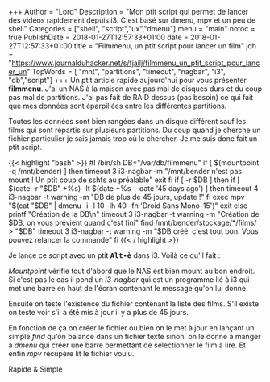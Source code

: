 +++
Author = "Lord"
Description = "Mon ptit script qui permet de lancer des vidéos rapidement depuis i3. C'est basé sur dmenu, mpv et un peu de shell"
Categories = ["shell", "script","ux","dmenu"]
menu = "main"
notoc = true
PublishDate = 2018-01-27T12:57:33+01:00
date = 2018-01-27T12:57:33+01:00
title = "Filmmenu, un ptit script pour lancer un film"
jdh = "https://www.journalduhacker.net/s/fjailj/filmmenu_un_ptit_script_pour_lancer_un"
TopWords = [  "mnt", "partitions", "timeout", "nagbar", "i3", "db","script"]
+++
Un ptit article rapide aujourd'hui pour vous présenter **filmmenu**. J'ai un NAS à la maison avec pas mal de disques durs et du coup pas mal de partitions. J'ai pas fait de RAID dessus (pas besoin) ce qui fait que mes données sont éparpillées entre les différentes partitions.

Toutes les données sont bien rangées dans un disque différent sauf les films qui sont répartis sur plusieurs partitions. Du coup quand je cherche un fichier particulier je sais jamais trop où le chercher. Je me suis donc fait un ptit script.

{{< highlight "bash" >}}
	#! /bin/sh
	DB="/var/db/filmmenu"
	if [ $(mountpoint -q /mnt/bender) ]
	then
	        timeout 3 i3-nagbar -m "/mnt/bender n'est pas mount ! Un ptit coup de sshfs au préalable"
	        exit
	fi
	if [ -r $DB ]
	then
	        if [  $(date -r "$DB" +%s) -lt $(date +%s --date '45 days ago') ]
	        then
	                timeout 4 i3-nagbar -t warning -m "DB de plus de 45 jours, update !"
	        fi
	                exec mpv "$(cat "$DB" | dmenu -i -l 10 -lh 40 -fn 'Droid Sans Mono-15')"
	  exit
	else
	        printf "Création de la DB\n"
	        timeout 3 i3-nagbar -t warning -m "Création de $DB, on vous prévient quand c'est fini"
	        find /mnt/bender/stockage/*/films/ > "$DB"
	        timeout 3 i3-nagbar -t warning -m "$DB créé, c'est tout bon. Vous pouvez relancer la commande"
	fi
{{< / highlight >}}

Je lance ce script avec un ptit <kbd>**Alt-è**</kbd> dans i3. Voilà ce qu'il fait :

*Mountpoint* vérifie tout d'abord que le NAS est bien mount au bon endroit. Si c'est pas le cas il pond un *i3-nagbar* qui est un programme lié à i3 qui met une barre en haut de l'écran contenant le message qu'on lui donne.

Ensuite on teste l'existence du fichier contenant la liste des films. S'il existe on teste voir s'il a été mis à jour il y a plus de 45 jours.

En fonction de ça on créer le fichier ou bien on le met à jour en lançant un simple *find* qu'on balance dans un fichier texte sinon, on le donne à manger à *dmenu* qui créer une barre permettant de sélectionner le film à lire. Et enfin *mpv* récupère lit le fichier voulu.

Rapide & Simple
